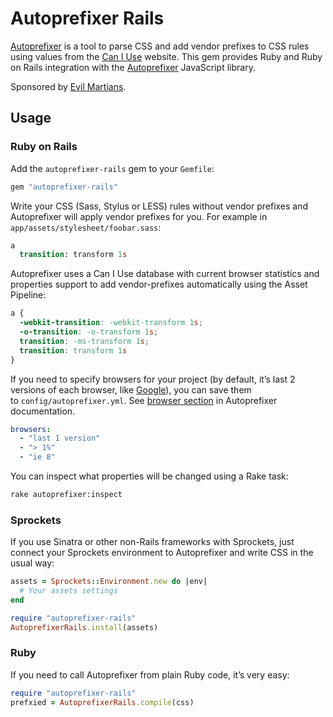 ﻿# Autoprefixer Rails

[Autoprefixer](https://github.com/ai/autoprefixer) is a tool
to parse CSS and add vendor prefixes to CSS rules using values
from the [Can I Use](http://caniuse.com/) website. This gem provides
Ruby and Ruby on Rails integration with the
[Autoprefixer](https://github.com/ai/autoprefixer) JavaScript library.

Sponsored by [Evil Martians](http://evilmartians.com/).

## Usage

### Ruby on Rails

Add the `autoprefixer-rails` gem to your `Gemfile`:

```ruby
gem "autoprefixer-rails"
```

Write your CSS (Sass, Stylus or LESS) rules without vendor prefixes
and Autoprefixer will apply vendor prefixes for you.
For example in `app/assets/stylesheet/foobar.sass`:

```sass
a
  transition: transform 1s
```

Autoprefixer uses a Can I Use database with current browser statistics
and properties support to add vendor-prefixes automatically using
the Asset Pipeline:

```css
a {
  -webkit-transition: -webkit-transform 1s;
  -o-transition: -o-transform 1s;
  transition: -ms-transform 1s;
  transition: transform 1s
}
```

If you need to specify browsers for your project (by default, it’s last
2 versions of each browser, like
[Google](http://support.google.com/a/bin/answer.py?answer=33864)),
you can save them to `config/autoprefixer.yml`.
See [browser section](https://github.com/ai/autoprefixer#browsers)
in Autoprefixer documentation.

```yaml
browsers:
  - "last 1 version"
  - "> 1%"
  - "ie 8"
```

You can inspect what properties will be changed using a Rake task:

```sh
rake autoprefixer:inspect
```

### Sprockets

If you use Sinatra or other non-Rails frameworks with Sprockets,
just connect your Sprockets environment to Autoprefixer and write CSS
in the usual way:

```ruby
assets = Sprockets::Environment.new do |env|
  # Your assets settings
end

require "autoprefixer-rails"
AutoprefixerRails.install(assets)
```

### Ruby

If you need to call Autoprefixer from plain Ruby code, it’s very easy:

```ruby
require "autoprefixer-rails"
prefxied = AutoprefixerRails.compile(css)
```
